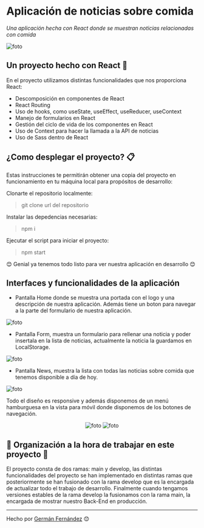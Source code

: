 # Aplicación de noticias sobre comida

_Una aplicación hecha con React donde se muestran noticias relacionadas con comida_

![foto](./src/images_github/portada.png) 

## Un proyecto hecho con React 🚀

En el proyecto utilizamos distintas funcionalidades que nos proporciona React:

* Descomposición en componentes de React
* React Routing
* Uso de hooks, como useState, useEffect, useReducer, useContext
* Manejo de formularios en React
* Gestión del ciclo de vida de los componentes en React
* Uso de Context para hacer la llamada a la API de noticias
* Uso de Sass dentro de React
  
## ¿Como desplegar el proyecto? 📋

Estas instrucciones te permitirán obtener una copia del proyecto en funcionamiento en tu máquina local para propósitos de desarrollo:

Clonarte el repositorio localmente:
> git clone url del repositorio

Instalar las depedencias necesarias:
> npm i

Ejecutar el script para iniciar el proyecto:

> npm start

😊 Genial ya tenemos todo listo para ver nuestra aplicación en desarrollo 😊

## Interfaces y funcionalidades de la aplicación
- Pantalla Home donde se muestra una portada con el logo y una descripción de nuestra aplicación. Además tiene un boton para navegar a la parte del formulario de nuestra aplicación.

![foto](./src/images_github/home.png) 

- Pantalla Form, muestra un formulario para rellenar una noticia y poder insertala en la lista de noticias, actualmente la noticia la guardamos en LocalStorage.

![foto](./src/images_github/form.png) 

- Pantalla News, muestra la lista con todas las noticias sobre comida que tenemos disponible a día de hoy.

![foto](./src/images_github/news.png) 

Todo el diseño es responsive y además disponemos de un menú hamburguesa en la vista para móvil donde disponemos de los botones de navegación.
    <div align="center">
        ![foto](./src/images_github/responsive1.png)
        ![foto](./src/images_github/responsive2.png)  
    </div>



## 📌 Organización a la hora de trabajar en este proyecto 📌

El proyecto consta de dos ramas: main y develop, las distintas funcionalidades del proyecto se han implementado en distintas ramas que posteriormente se han fusionado con la rama develop que es la encargada de actualizar todo el trabajo de desarrollo. Finalmente cuando tengamos versiones estables de la rama develop la fusionamos con la rama main, la encargada de mostrar nuestro Back-End en producción.

---
Hecho por [Germán Fernández](https://github.com/GeerDev) 😊 

